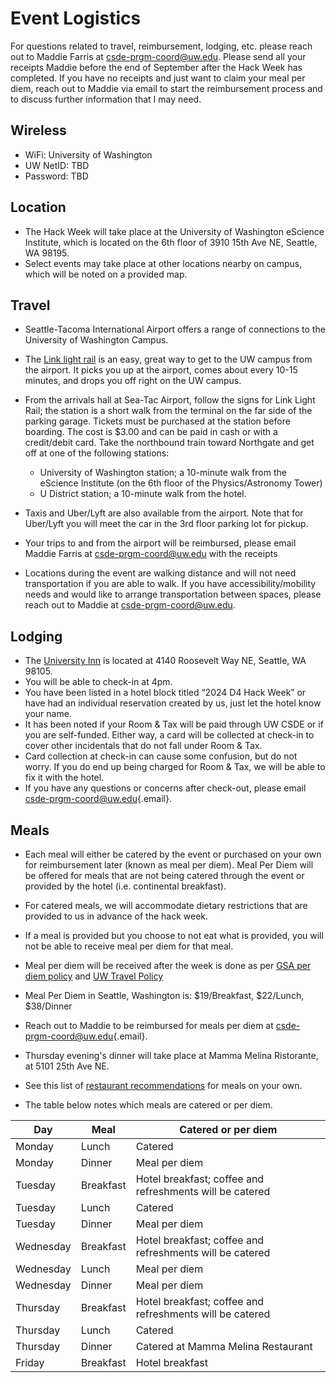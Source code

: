 # Event Logistics

For questions related to travel, reimbursement, lodging, etc. please reach out to Maddie Farris at [csde-prgm-coord\@uw.edu](mailto:csde-prgm-coord@uw.edu). Please send all your receipts Maddie before the end of September after the Hack Week has completed. If you have no receipts and just want to claim your meal per diem, reach out to Maddie via email to start the reimbursement process and to discuss further information that I may need.

## Wireless

-   WiFi: University of Washington
-   UW NetID: TBD
-   Password: TBD

## Location

-   The Hack Week will take place at the University of Washington eScience Institute, which is located on the 6th floor of 3910 15th Ave NE, Seattle, WA 98195.
-   Select events may take place at other locations nearby on campus, which will be noted on a provided map.

## Travel

-   Seattle-Tacoma International Airport offers a range of connections to the University of Washington Campus.
-   The [Link light rail](https://www.soundtransit.org/ride-with-us/stations/link-light-rail-stations) is an easy, great way to get to the UW campus from the airport. It picks you up at the airport, comes about every 10-15 minutes, and drops you off right on the UW campus.

-   From the arrivals hall at Sea-Tac Airport, follow the signs for Link Light Rail; the station is a short walk from the terminal on the far side of the parking garage. Tickets must be purchased at the station before boarding. The cost is \$3.00 and can be paid in cash or with a credit/debit card. Take the northbound train toward Northgate and get off at one of the following stations:
    - University of Washington station; a 10-minute walk from the eScience Institute (on the 6th floor of the Physics/Astronomy Tower)
    - U District station; a 10-minute walk from the hotel.
-   Taxis and Uber/Lyft are also available from the airport. Note that for Uber/Lyft you will meet the car in the 3rd floor parking lot for pickup.
-   Your trips to and from the airport will be reimbursed, please email Maddie Farris at [csde-prgm-coord\@uw.edu](mailto:csde_prgm_coord@uw.edu) with the receipts 
-   Locations during the event are walking distance and will not need transportation if you are able to walk. If you have accessibility/mobility needs and would like to arrange transportation between spaces, please reach out to Maddie at [csde-prgm-coord\@uw.edu](mailto:csde_prgm_coord@uw.edu).

## Lodging

-   The [University Inn](https://www.staypineapple.com/university-inn-seattle-wa) is located at 4140 Roosevelt Way NE, Seattle, WA 98105.
-   You will be able to check-in at 4pm.
-   You have been listed in a hotel block titled “2024 D4 Hack Week” or have had an individual reservation created by us, just let the hotel know your name.
-   It has been noted if your Room & Tax will be paid through UW CSDE or if you are self-funded. Either way, a card will be collected at check-in to cover other incidentals that do not fall under Room & Tax.
-   Card collection at check-in can cause some confusion, but do not worry. If you do end up being charged for Room & Tax, we will be able to fix it with the hotel.
-   If you have any questions or concerns after check-out, please email [csde-prgm-coord\@uw.edu](mailto:csde-prgm-coord@uw.edu){.email}.

## Meals

-   Each meal will either be catered by the event or purchased on your own for reimbursement later (known as meal per diem). Meal Per Diem will be offered for meals that are not being catered through the event or provided by the hotel (i.e. continental breakfast).
-   For catered meals, we will accommodate dietary restrictions that are provided to us in advance of the hack week.
-   If a meal is provided but you choose to not eat what is provided, you will not be able to receive meal per diem for that meal.
-   Meal per diem will be received after the week is done as per [GSA per diem policy](https://www.gsa.gov/travel/plan-book/per-diem-rates) and [UW Travel Policy](https://finance.uw.edu/travel/)
-   Meal Per Diem in Seattle, Washington is: \$19/Breakfast, \$22/Lunch, \$38/Dinner
-   Reach out to Maddie to be reimbursed for meals per diem at [csde-prgm-coord\@uw.edu](mailto:csde-prgm-coord@uw.edu){.email}.
-   Thursday evening's dinner will take place at Mamma Melina Ristorante, at 5101 25th Ave NE.
-  See this list of [restaurant recommendations](https://docs.google.com/document/d/1WvLDgHvu4zQCx1muGU_iscdFzeshsrNI5yyUEBHDmrs/edit) for meals on your own.


-   The table below notes which meals are catered or per diem.

| Day       | Meal      | Catered or per diem                                      |
|-----------|-----------|----------------------------------------------------------|
| Monday    | Lunch     | Catered                                                  |
| Monday    | Dinner    | Meal per diem                                            |
| Tuesday   | Breakfast | Hotel breakfast; coffee and refreshments will be catered |
| Tuesday   | Lunch     | Catered                                                  |
| Tuesday   | Dinner    | Meal per diem                                            |
| Wednesday | Breakfast | Hotel breakfast; coffee and refreshments will be catered |
| Wednesday | Lunch     | Meal per diem                                            |
| Wednesday | Dinner    | Meal per diem                                            |
| Thursday  | Breakfast | Hotel breakfast; coffee and refreshments will be catered |
| Thursday  | Lunch     | Catered                                                  |
| Thursday  | Dinner    | Catered at Mamma Melina Restaurant                       |
| Friday    | Breakfast | Hotel breakfast                                          |



